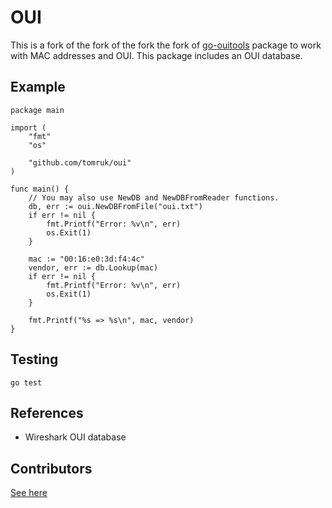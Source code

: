 # OUI

This is a fork of the fork of the fork the fork of [go-ouitools](https://github.com/dutchcoders/go-ouitools) package to work with MAC addresses and OUI. This package includes an OUI database.

## Example

```
package main

import (
	"fmt"
	"os"

	"github.com/tomruk/oui"
)

func main() {
	// You may also use NewDB and NewDBFromReader functions.
	db, err := oui.NewDBFromFile("oui.txt")
	if err != nil {
		fmt.Printf("Error: %v\n", err)
		os.Exit(1)
	}
  
	mac := "00:16:e0:3d:f4:4c"
	vendor, err := db.Lookup(mac)
	if err != nil {
		fmt.Printf("Error: %v\n", err)
		os.Exit(1)
	}
	
	fmt.Printf("%s => %s\n", mac, vendor)
}
```

## Testing

```
go test
```

## References

* Wireshark OUI database

## Contributors

[See here](https://github.com/dutchcoders/go-ouitools#contributors)
